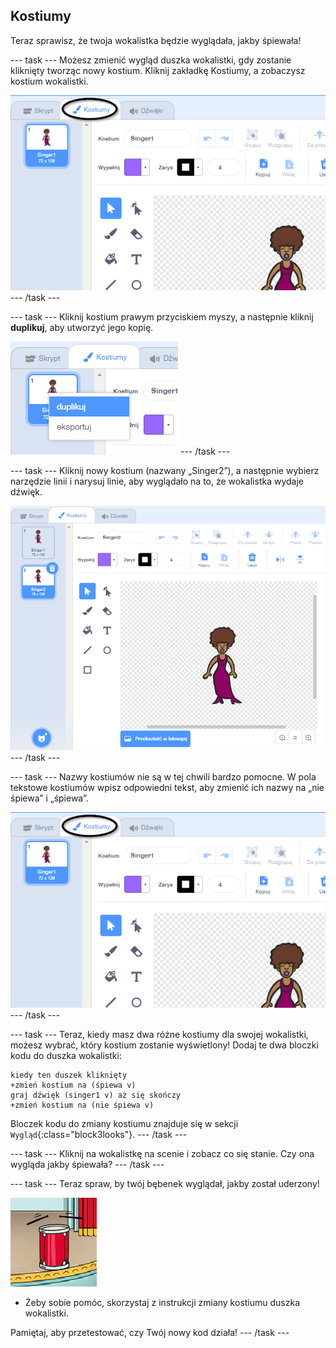 ## Kostiumy

Teraz sprawisz, że twoja wokalistka będzie wyglądała, jakby śpiewała!

--- task --- Możesz zmienić wygląd duszka wokalistki, gdy zostanie kliknięty tworząc nowy kostium. Kliknij zakładkę Kostiumy, a zobaczysz kostium wokalistki.

![zrzut ekranu](images/band-singer-costume-annotated.png) --- /task ---

--- task --- Kliknij kostium prawym przyciskiem myszy, a następnie kliknij **duplikuj**, aby utworzyć jego kopię.

![zrzut ekranu](images/band-singer-duplicate.png) --- /task ---

--- task --- Kliknij nowy kostium (nazwany „Singer2”), a następnie wybierz narzędzie linii i narysuj linie, aby wyglądało na to, że wokalistka wydaje dźwięk.

![zrzut ekranu](images/band-singer-click.png) --- /task ---

--- task --- Nazwy kostiumów nie są w tej chwili bardzo pomocne. W pola tekstowe kostiumów wpisz odpowiedni tekst, aby zmienić ich nazwy na „nie śpiewa” i „śpiewa”.

![zrzut ekranu](images/band-singer-name-annotated.png) --- /task ---

--- task --- Teraz, kiedy masz dwa różne kostiumy dla swojej wokalistki, możesz wybrać, który kostium zostanie wyświetlony! Dodaj te dwa bloczki kodu do duszka wokalistki:

```blocks3
kiedy ten duszek kliknięty
+zmień kostium na (śpiewa v)
graj dźwięk (singer1 v) aż się skończy
+zmień kostium na (nie śpiewa v)
```

Bloczek kodu do zmiany kostiumu znajduje się w sekcji `Wygląd`{:class="block3looks"}. --- /task ---

--- task --- Kliknij na wokalistkę na scenie i zobacz co się stanie. Czy ona wygląda jakby śpiewała? --- /task ---

--- task --- Teraz spraw, by twój bębenek wyglądał, jakby został uderzony!

![zrzut ekranu](images/band-drum-final.png)

- Żeby sobie pomóc, skorzystaj z instrukcji zmiany kostiumu duszka wokalistki.

Pamiętaj, aby przetestować, czy Twój nowy kod działa! --- /task ---